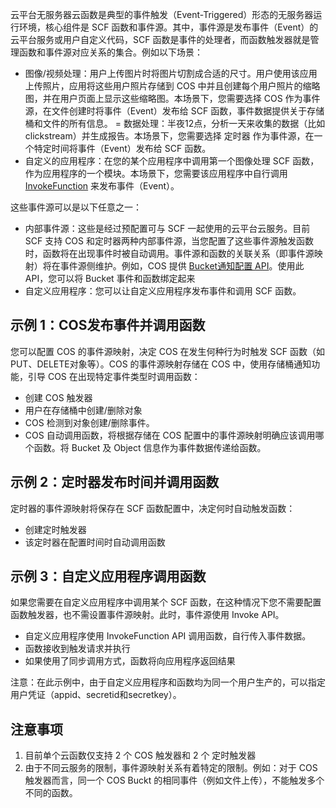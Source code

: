 云平台无服务器云函数是典型的事件触发（Event-Triggered）形态的无服务器运行环境，核心组件是 SCF 函数和事件源。其中，事件源是发布事件（Event）的云平台服务或用户自定义代码，SCF 函数是事件的处理者，而函数触发器就是管理函数和事件源对应关系的集合。例如以下场景：

- 图像/视频处理：用户上传图片时将图片切割成合适的尺寸。用户使用该应用上传照片，应用将这些用户照片存储到 COS 中并且创建每个用户照片的缩略图，并在用户页面上显示这些缩略图。本场景下，您需要选择 COS 作为事件源，在文件创建时将事件（Event）发布给 SCF 函数，事件数据提供关于存储桶和文件的所有信息。
= 数据处理：半夜12点，分析一天来收集的数据（比如clickstream）并生成报告。本场景下，您需要选择 定时器 作为事件源，在一个特定时间将事件（Event）发布给 SCF 函数。
- 自定义的应用程序：在您的某个应用程序中调用第一个图像处理 SCF 函数，作为应用程序的一个模块。本场景下，您需要该应用程序中自行调用 [InvokeFunction]() 来发布事件（Event）。

这些事件源可以是以下任意之一：

- 内部事件源：这些是经过预配置可与 SCF 一起使用的云平台云服务。目前 SCF 支持 COS 和定时器两种内部事件源，当您配置了这些事件源触发函数时，函数将在出现事件时被自动调用。事件源和函数的关联关系（即事件源映射）将在事件源侧维护。例如，COS 提供 [Bucket通知配置 API](http://tce.fsphere.cn/document/product/436/8588)。使用此 API，您可以将 Bucket 事件和函数绑定起来
- 自定义应用程序：您可以让自定义应用程序发布事件和调用 SCF 函数。

## 示例 1：COS发布事件并调用函数

您可以配置 COS 的事件源映射，决定 COS 在发生何种行为时触发 SCF 函数（如PUT、DELETE对象等）。COS 的事件源映射存储在 COS 中，使用存储桶通知功能，引导 COS 在出现特定事件类型时调用函数：

- 创建 COS 触发器
- 用户在存储桶中创建/删除对象
- COS 检测到对象创建/删除事件。
- COS 自动调用函数，将根据存储在 COS 配置中的事件源映射明确应该调用哪个函数。将 Bucket 及 Object 信息作为事件数据传递给函数。

## 示例 2：定时器发布时间并调用函数
定时器的事件源映射将保存在 SCF 函数配置中，决定何时自动触发函数：

- 创建定时触发器
- 该定时器在配置时间时自动调用函数

## 示例 3：自定义应用程序调用函数
如果您需要在自定义应用程序中调用某个 SCF 函数，在这种情况下您不需要配置函数触发器，也不需设置事件源映射。此时，事件源使用 Invoke API。

- 自定义应用程序使用 InvokeFunction API 调用函数，自行传入事件数据。
- 函数接收到触发请求并执行
- 如果使用了同步调用方式，函数将向应用程序返回结果

注意：在此示例中，由于自定义应用程序和函数均为同一个用户生产的，可以指定用户凭证（appid、secretid和secretkey）。

## 注意事项
1. 目前单个云函数仅支持 2 个 COS 触发器和 2 个 定时触发器
2. 由于不同云服务的限制，事件源映射关系有着特定的限制。例如：对于 COS 触发器而言，同一个 COS Buckt 的相同事件（例如文件上传），不能触发多个不同的函数。





